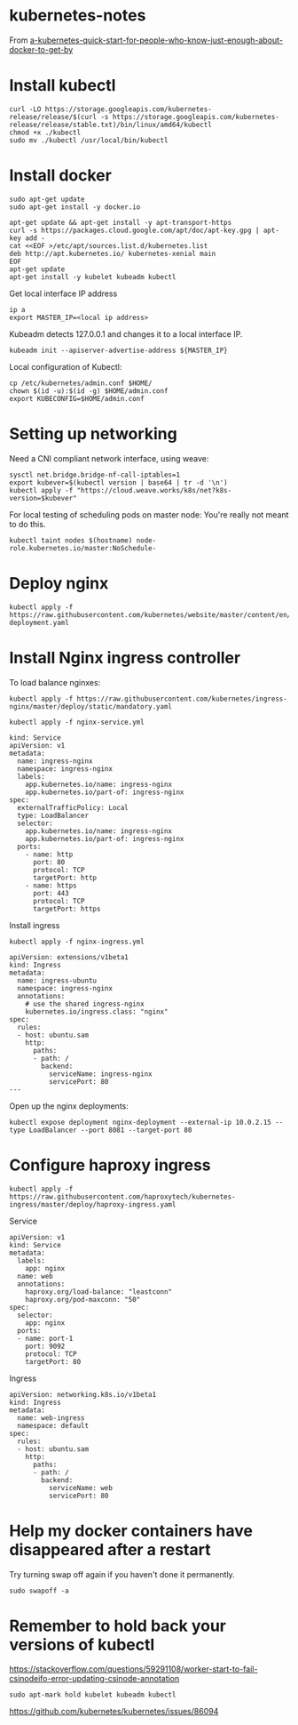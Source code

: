 # kubernetes-notes

From [a-kubernetes-quick-start-for-people-who-know-just-enough-about-docker-to-get-by](https://blog.sourcerer.io/a-kubernetes-quick-start-for-people-who-know-just-enough-about-docker-to-get-by-71c5933b4633)

# Install kubectl

```
curl -LO https://storage.googleapis.com/kubernetes-release/release/$(curl -s https://storage.googleapis.com/kubernetes-release/release/stable.txt)/bin/linux/amd64/kubectl
chmod +x ./kubectl
sudo mv ./kubectl /usr/local/bin/kubectl
```

# Install docker

```
sudo apt-get update
sudo apt-get install -y docker.io
```

```
apt-get update && apt-get install -y apt-transport-https
curl -s https://packages.cloud.google.com/apt/doc/apt-key.gpg | apt-key add -
cat <<EOF >/etc/apt/sources.list.d/kubernetes.list
deb http://apt.kubernetes.io/ kubernetes-xenial main
EOF
apt-get update
apt-get install -y kubelet kubeadm kubectl

```

Get local interface IP address
```
ip a
export MASTER_IP=<local ip address>
```


Kubeadm detects 127.0.0.1 and changes it to a local interface IP.

```
kubeadm init --apiserver-advertise-address ${MASTER_IP}
```

Local configuration of Kubectl:

```
cp /etc/kubernetes/admin.conf $HOME/
chown $(id -u):$(id -g) $HOME/admin.conf
export KUBECONFIG=$HOME/admin.conf
```

# Setting up networking

Need a CNI compliant network interface, using weave:

```
sysctl net.bridge.bridge-nf-call-iptables=1
export kubever=$(kubectl version | base64 | tr -d '\n')
kubectl apply -f "https://cloud.weave.works/k8s/net?k8s-version=$kubever"
```

For local testing of scheduling pods on master node: You're really not meant to do this.

```
kubectl taint nodes $(hostname) node-role.kubernetes.io/master:NoSchedule-
```

# Deploy nginx

```
kubectl apply -f https://raw.githubusercontent.com/kubernetes/website/master/content/en/examples/controllers/nginx-deployment.yaml
```

# Install Nginx ingress controller

To load balance nginxes:

```
kubectl apply -f https://raw.githubusercontent.com/kubernetes/ingress-nginx/master/deploy/static/mandatory.yaml
```

```
kubectl apply -f nginx-service.yml
```

```
kind: Service
apiVersion: v1
metadata:
  name: ingress-nginx
  namespace: ingress-nginx
  labels:
    app.kubernetes.io/name: ingress-nginx
    app.kubernetes.io/part-of: ingress-nginx
spec:
  externalTrafficPolicy: Local
  type: LoadBalancer
  selector:
    app.kubernetes.io/name: ingress-nginx
    app.kubernetes.io/part-of: ingress-nginx
  ports:
    - name: http
      port: 80
      protocol: TCP
      targetPort: http
    - name: https
      port: 443
      protocol: TCP
      targetPort: https
```

Install ingress

```
kubectl apply -f nginx-ingress.yml
```

```
apiVersion: extensions/v1beta1
kind: Ingress
metadata:
  name: ingress-ubuntu
  namespace: ingress-nginx
  annotations:
    # use the shared ingress-nginx
    kubernetes.io/ingress.class: "nginx"
spec:
  rules:
  - host: ubuntu.sam
    http:
      paths:
      - path: /
        backend:
          serviceName: ingress-nginx
          servicePort: 80
---
```

Open up the nginx deployments:
```
kubectl expose deployment nginx-deployment --external-ip 10.0.2.15 --type LoadBalancer --port 8081 --target-port 80
```

# Configure haproxy ingress

```
kubectl apply -f https://raw.githubusercontent.com/haproxytech/kubernetes-ingress/master/deploy/haproxy-ingress.yaml
```

Service
```
apiVersion: v1
kind: Service
metadata:
  labels:
    app: nginx
  name: web
  annotations:
    haproxy.org/load-balance: "leastconn"
    haproxy.org/pod-maxconn: "50"
spec:
  selector:
    app: nginx
  ports:
  - name: port-1
    port: 9092
    protocol: TCP
    targetPort: 80
```

Ingress

```
apiVersion: networking.k8s.io/v1beta1
kind: Ingress
metadata:
  name: web-ingress
  namespace: default
spec:
  rules:
  - host: ubuntu.sam
    http:
      paths:
      - path: /
        backend:
          serviceName: web
          servicePort: 80   
```


# Help my docker containers have disappeared after a restart

Try turning swap off again if you haven't done it permanently.

```
sudo swapoff -a
```

# Remember to hold back your versions of kubectl

https://stackoverflow.com/questions/59291108/worker-start-to-fail-csinodeifo-error-updating-csinode-annotation

```
sudo apt-mark hold kubelet kubeadm kubectl
```

https://github.com/kubernetes/kubernetes/issues/86094
